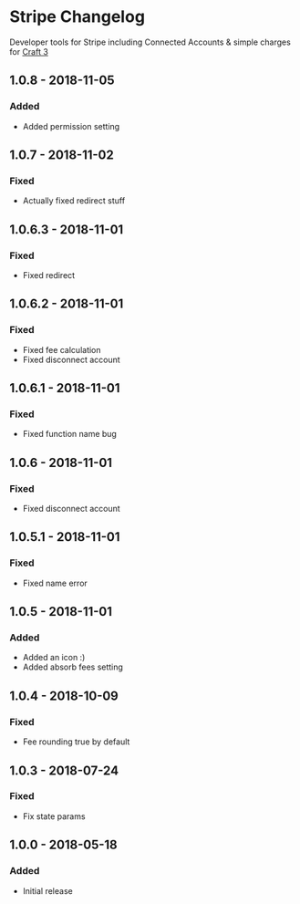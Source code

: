 # Stripe Changelog
>
Developer tools for Stripe including Connected Accounts & simple charges for [Craft 3](http://craftcms.com)

## 1.0.8 - 2018-11-05

### Added

*	Added permission setting

## 1.0.7 - 2018-11-02

### Fixed

*	Actually fixed redirect stuff

## 1.0.6.3 - 2018-11-01

### Fixed

*	Fixed redirect

## 1.0.6.2 - 2018-11-01

### Fixed

*	Fixed fee calculation
*	Fixed disconnect account

## 1.0.6.1 - 2018-11-01

### Fixed

*	Fixed function name bug

## 1.0.6 - 2018-11-01

### Fixed

*	Fixed disconnect account

## 1.0.5.1 - 2018-11-01

### Fixed

*	Fixed name error

## 1.0.5 - 2018-11-01

### Added

*	Added an icon :)
*	Added absorb fees setting

## 1.0.4 - 2018-10-09

### Fixed

*   Fee rounding true by default

## 1.0.3 - 2018-07-24

### Fixed

*   Fix state params

## 1.0.0 - 2018-05-18

### Added

*   Initial release
